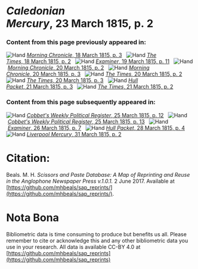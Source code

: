 # *Caledonian Mercury*, 23 March 1815, p. 2  
  
### Content from this page previously appeared in:  
![Hand](http://scissorsandpaste.net/wp-content/uploads/2017/06/smallhandpointer.png) [*Morning Chronicle*, 18 March 1815, p. 3](https://mhbeals.github.io/sap_html/Morning-Chronicle/Morning-Chronicle-18-March-1815-p-3)  
![Hand](http://scissorsandpaste.net/wp-content/uploads/2017/06/smallhandpointer.png) [*The Times*, 18 March 1815, p. 2](https://mhbeals.github.io/sap_html/The-Times/The-Times-18-March-1815-p-2)  
![Hand](http://scissorsandpaste.net/wp-content/uploads/2017/06/smallhandpointer.png) [*Examiner*, 19 March 1815, p. 11](https://mhbeals.github.io/sap_html/Examiner/Examiner-19-March-1815-p-11)  
![Hand](http://scissorsandpaste.net/wp-content/uploads/2017/06/smallhandpointer.png) [*Morning Chronicle*, 20 March 1815, p. 2](https://mhbeals.github.io/sap_html/Morning-Chronicle/Morning-Chronicle-20-March-1815-p-2)  
![Hand](http://scissorsandpaste.net/wp-content/uploads/2017/06/smallhandpointer.png) [*Morning Chronicle*, 20 March 1815, p. 3](https://mhbeals.github.io/sap_html/Morning-Chronicle/Morning-Chronicle-20-March-1815-p-3)  
![Hand](http://scissorsandpaste.net/wp-content/uploads/2017/06/smallhandpointer.png) [*The Times*, 20 March 1815, p. 2](https://mhbeals.github.io/sap_html/The-Times/The-Times-20-March-1815-p-2)  
![Hand](http://scissorsandpaste.net/wp-content/uploads/2017/06/smallhandpointer.png) [*The Times*, 20 March 1815, p. 3](https://mhbeals.github.io/sap_html/The-Times/The-Times-20-March-1815-p-3)  
![Hand](http://scissorsandpaste.net/wp-content/uploads/2017/06/smallhandpointer.png) [*Hull Packet*, 21 March 1815, p. 3](https://mhbeals.github.io/sap_html/Hull-Packet/Hull-Packet-21-March-1815-p-3)  
![Hand](http://scissorsandpaste.net/wp-content/uploads/2017/06/smallhandpointer.png) [*The Times*, 21 March 1815, p. 2](https://mhbeals.github.io/sap_html/The-Times/The-Times-21-March-1815-p-2)  
  
### Content from this page subsequently appeared in:  
![Hand](http://scissorsandpaste.net/wp-content/uploads/2017/06/smallhandpointer.png) [*Cobbet's Weekly Political Register*, 25 March 1815, p. 12](https://mhbeals.github.io/sap_html/Cobbet's-Weekly-Political-Register/Cobbet's-Weekly-Political-Register-25-March-1815-p-12)  
![Hand](http://scissorsandpaste.net/wp-content/uploads/2017/06/smallhandpointer.png) [*Cobbet's Weekly Political Register*, 25 March 1815, p. 13](https://mhbeals.github.io/sap_html/Cobbet's-Weekly-Political-Register/Cobbet's-Weekly-Political-Register-25-March-1815-p-13)  
![Hand](http://scissorsandpaste.net/wp-content/uploads/2017/06/smallhandpointer.png) [*Examiner*, 26 March 1815, p. 7](https://mhbeals.github.io/sap_html/Examiner/Examiner-26-March-1815-p-7)  
![Hand](http://scissorsandpaste.net/wp-content/uploads/2017/06/smallhandpointer.png) [*Hull Packet*, 28 March 1815, p. 4](https://mhbeals.github.io/sap_html/Hull-Packet/Hull-Packet-28-March-1815-p-4)  
![Hand](http://scissorsandpaste.net/wp-content/uploads/2017/06/smallhandpointer.png) [*Liverpool Mercury*, 31 March 1815, p. 2](https://mhbeals.github.io/sap_html/Liverpool-Mercury/Liverpool-Mercury-31-March-1815-p-2)  


# Citation: 

Beals. M. H. *Scissors and Paste Database: A Map of Reprinting and Reuse in the Anglophone Newspaper Press v.1.0.1.* 2 June 2017. Available at [https://github.com/mhbeals/sap_reprints/](https://github.com/mhbeals/sap_reprints/). 

# Nota Bona

Bibliometric data is time consuming to produce but benefits us all. Please remember to cite or acknowledge this and any other bibliometric data you use in your research. All data is available CC-BY 4.0 at [https://github.com/mhbeals/sap_reprints](https://github.com/mhbeals/sap_reprints)